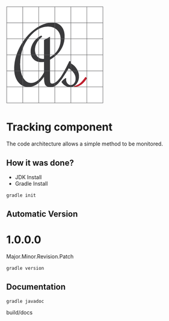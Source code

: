 # ![Logo](media/favicon.png)

# Tracking component

The code architecture allows a simple method to be monitored.

## How it was done?

* JDK Install
* Gradle Install

```cmd
gradle init
```

## Automatic Version

# 1.0.0.0
Major.Minor.Revision.Patch
```
gradle version
```

## Documentation
```
gradle javadoc
```
build/docs